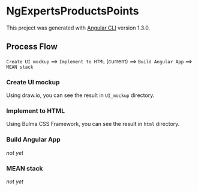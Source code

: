 # NgExpertsProductsPoints

This project was generated with [Angular CLI](https://github.com/angular/angular-cli) version 1.3.0.

## Process Flow
`Create UI mockup` ==> `Implement to HTML` (current) ==> `Build Angular App` ==> `MEAN stack`

### Create UI mockup
Using draw.io, you can see the result in `UI_mockup` directory.

### Implement to HTML
Using Bulma CSS Framework, you can see the result in `html` directory.

### Build Angular App
*not yet*

### MEAN stack
*not yet*
